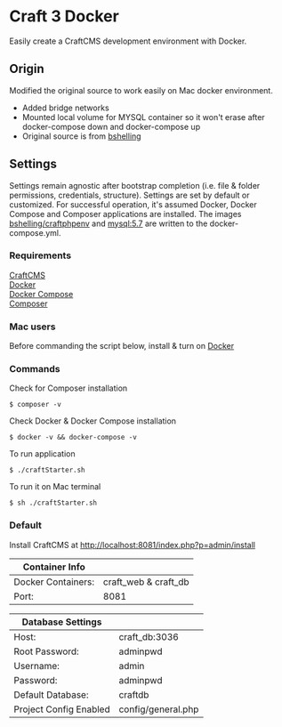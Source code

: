 # Craft 3 Docker

Easily create a CraftCMS development environment with Docker.

## Origin

Modified the original source to work easily on Mac docker environment.

- Added bridge networks
- Mounted local volume for MYSQL container so it won't erase after docker-compose down and docker-compose up
- Original source is from [bshelling](https://github.com/bshelling/craft-mac-n-cheez)

## Settings

Settings remain agnostic after bootstrap completion (i.e. file & folder permissions, credentials, structure). Settings are set by default or customized. For successful operation, it's assumed Docker, Docker Compose and Composer applications are installed. The images [bshelling/craftphpenv](https://cloud.docker.com/u/bshelling/repository/docker/bshelling/craftphpenv) and [mysql:5.7](https://hub.docker.com/_/mysql) are written to the docker-compose.yml.

### Requirements

[CraftCMS](https://www.craftcms.com)\
[Docker](https://www.docker.com)\
[Docker Compose](https://docs.docker.com/compose)\
[Composer](https://getcomposer.org/)

### Mac users

Before commanding the script below, install & turn on [Docker](https://docs.docker.com/docker-for-mac/install/)

### Commands

Check for Composer installation

```
$ composer -v
```

Check Docker & Docker Compose installation

```
$ docker -v && docker-compose -v
```

To run application

```
$ ./craftStarter.sh
```

To run it on Mac terminal

```
$ sh ./craftStarter.sh
```

### Default

Install CraftCMS at [http://localhost:8081/index.php?p=admin/install](http://localhost:8081/index.php?p=admin/install)

| Container Info     |                      |
| ------------------ | -------------------- |
| Docker Containers: | craft_web & craft_db |
| Port:              | 8081                 |

| Database Settings      |                    |
| ---------------------- | ------------------ |
| Host:                  | craft_db:3036      |
| Root Password:         | adminpwd           |
| Username:              | admin              |
| Password:              | adminpwd           |
| Default Database:      | craftdb            |
| Project Config Enabled | config/general.php |
